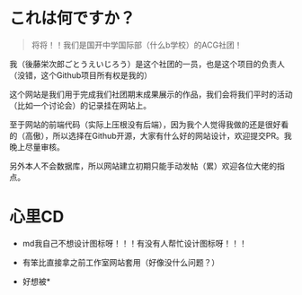 # これは何ですか？
> 将将！！我们是国开中学国际部（什么b学校）的ACG社团！
> 
我（後藤栄次郎ごとうえいじろう）是这个社团的一员，也是这个项目的负责人（没错，这个Github项目所有权是我的）

这个网站是我们用于完成我们社团期末成果展示的作品，我们会将我们平时的活动（比如一个讨论会）的记录挂在网站上。

至于网站的前端代码（实际上压根没有后端），因为我个人觉得我做的还是很好看的（高傲），所以选择在Github开源，大家有什么好的网站设计，欢迎提交PR。我晚上尽量审核。

另外本人不会数据库，所以网站建立初期只能手动发帖（累）欢迎各位大佬的指点。

# 心里CD
- md我自己不想设计图标呀！！！有没有人帮忙设计图标呀！！！

- 有笨比直接拿之前工作室网站套用（好像没什么问题？）

- 好想被*
